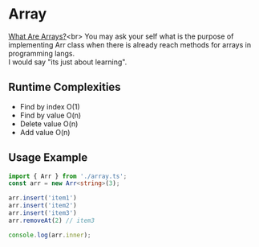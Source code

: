 # Array
[What Are Arrays?](https://en.wikipedia.org/wiki/Array_(data_structure))<br>
You may ask your self what is the purpose of implementing Arr class when there is already reach methods for arrays in programming langs.<br>
I would say "its just about learning".

## Runtime Complexities
- Find by index O(1)
- Find by value O(n)
- Delete value O(n)
- Add value O(n)

## Usage Example
```typescript
import { Arr } from './array.ts';
const arr = new Arr<string>(3);

arr.insert('item1')
arr.insert('item2')
arr.insert('item3')
arr.removeAt(2) // item3

console.log(arr.inner);
```